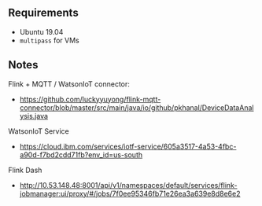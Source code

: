 

## Requirements

- Ubuntu 19.04
- `multipass` for VMs

## Notes

Flink + MQTT / WatsonIoT connector:
- https://github.com/luckyyuyong/flink-mqtt-connector/blob/master/src/main/java/io/github/pkhanal/DeviceDataAnalysis.java

WatsonIoT Service
- https://cloud.ibm.com/services/iotf-service/605a3517-4a53-4fbc-a90d-f7bd2cdd71fb?env_id=us-south

Flink Dash
- http://10.53.148.48:8001/api/v1/namespaces/default/services/flink-jobmanager:ui/proxy/#/jobs/7f0ee95346fb71e26ea3a639e8d8e6e2
    